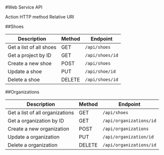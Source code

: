 #Web Service API

Action                      HTTP method  Relative URI

##Shoes

Description                     | Method | Endpoint
------------------------------- | ------ | -----------------
Get a list of all shoes         | GET    | `/api/shoes`
Get a project by ID             | GET    | `/api/shoes/id`
Create a new shoe               | POST   | `/api/shoes`
Update a shoe                   | PUT    | `/api/shoe/id`
Delete a shoe                   | DELETE | `/api/shoes/id`

##Organizations

Description                     | Method | Endpoint
------------------------------- | ------ | -----------------
Get a list of all organizations | GET    | `/api/shoes`
Get a organization by ID        | GET    | `/api/organizations/id`
Create a new organization       | POST   | `/api/organizations`
Update a organization           | PUT    | `/api/organization/id`
Delete a organization           | DELETE | `/api/organizations/id`

